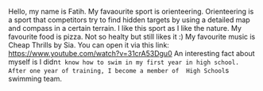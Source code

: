 Hello, my name is Fatih. My favaourite sport is orienteering. Orienteering is a sport that competitors try to find hidden targets 
by using a detailed map and compass in a certain terrain. I like this sport as I like the nature. 
My favourite food is pizza. Not so healty but still likes it :)
My favourite music is Cheap Thrills by Sia. You can open it via this link: https://www.youtube.com/watch?v=31crA53Dgu0 
An interesting fact about myself is I didn`t know how to swim in my first year in high school. After one year of training, I become a member of 
High School`s swimming team.
